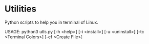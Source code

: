 # Utilities
Python scripts to help you in terminal of Linux.

USAGE: python3 utls.py [-h \<help\>] [-i \<install\>] [-u \<uninstall\>] [-tc \<Terminal Colors\>] [-cf \<Create File\>]
